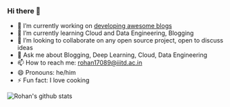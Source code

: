 ### Hi there 👋

- 🔭 I’m currently working on [developing awesome blogs](https://rohanrajpal.github.io/blog/)
- 🌱 I’m currently learning Cloud and Data Engineering, Blogging
- 👯 I’m looking to collaborate on any open source project, open to discuss ideas
- 💬 Ask me about Blogging, Deep Learning, Cloud, Data Engineering
- 📫 How to reach me: rohan17089@iiitd.ac.in
- 😄 Pronouns: he/him
- ⚡ Fun fact: I love cooking

![Rohan's github stats](https://github-readme-stats.vercel.app/api?username=rohanrajpal)
